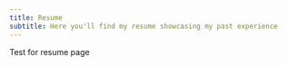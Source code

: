 ```yaml
---
title: Resume
subtitle: Here you'll find my resume showcasing my past experience
---
```


Test for resume page
